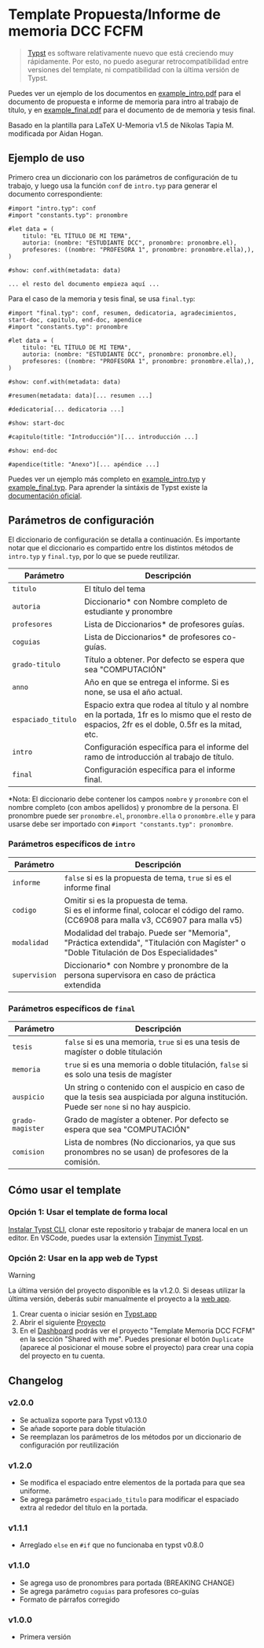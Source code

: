 # Template Propuesta/Informe de memoria DCC FCFM

> [Typst](https://typst.app) es software relativamente nuevo que está creciendo muy rápidamente. Por esto, no puedo asegurar retrocompatibilidad entre versiones del template, ni compatibilidad con la última versión de Typst.

Puedes ver un ejemplo de los documentos en [example_intro.pdf](example_intro.pdf) para el documento de propuesta e informe de memoria para intro al trabajo de título, y en [example_final.pdf](example_final.pdf) para el documento de de memoria y tesis final.

Basado en la plantilla para LaTeX U-Memoria v1.5 de Nikolas Tapia M. modificada por Aidan Hogan.

## Ejemplo de uso

Primero crea un diccionario con los parámetros de configuración de tu trabajo, y luego usa la función `conf` de `intro.typ` para generar el documento correspondiente:

```typ
#import "intro.typ": conf
#import "constants.typ": pronombre

#let data = (
    titulo: "EL TÍTULO DE MI TEMA",
    autoria: (nombre: "ESTUDIANTE DCC", pronombre: pronombre.el),
    profesores: ((nombre: "PROFESORA 1", pronombre: pronombre.ella),),
)

#show: conf.with(metadata: data)

... el resto del documento empieza aquí ...
```

Para el caso de la memoria y tesis final, se usa `final.typ`:

```typ
#import "final.typ": conf, resumen, dedicatoria, agradecimientos, start-doc, capitulo, end-doc, apendice
#import "constants.typ": pronombre

#let data = (
    titulo: "EL TÍTULO DE MI TEMA",
    autoria: (nombre: "ESTUDIANTE DCC", pronombre: pronombre.el),
    profesores: ((nombre: "PROFESORA 1", pronombre: pronombre.ella),),
)

#show: conf.with(metadata: data)

#resumen(metadata: data)[... resumen ...]

#dedicatoria[... dedicatoria ...]

#show: start-doc

#capitulo(title: "Introducción")[... introducción ...]

#show: end-doc

#apendice(title: "Anexo")[... apéndice ...]
```

Puedes ver un ejemplo más completo en [example_intro.typ](example_intro.typ) y [example_final.typ](example_final.typ). Para aprender la sintáxis de Typst existe la [documentación oficial](https://typst.app/docs).

## Parámetros de configuración

El diccionario de configuración se detalla a continuación. Es importante notar que el diccionario es compartido entre los distintos métodos de `intro.typ` y `final.typ`, por lo que se puede reutilizar.

| Parámetro          | Descripción                                                                                                                                     |
| ------------------ | ----------------------------------------------------------------------------------------------------------------------------------------------- |
| `titulo`           | El título del tema                                                                                                                              |
| `autoria`          | Diccionario* con Nombre completo de estudiante y pronombre                                                                                      |
| `profesores`       | Lista de Diccionarios* de profesores guías.                                                                                                     |
| `coguias`          | Lista de Diccionarios* de profesores co-guías.                                                                                                  |
| `grado-titulo`     | Título a obtener. Por defecto se espera que sea "COMPUTACIÓN"                                                                                   |
| `anno`             | Año en que se entrega el informe. Si es none, se usa el año actual.                                                                             |
| `espaciado_titulo` | Espacio extra que rodea al título y al nombre en la portada, 1fr es lo mismo que el resto de espacios, 2fr es el doble, 0.5fr es la mitad, etc. |
| `intro`            | Configuración específica para el informe del ramo de introducción al trabajo de título.                                                         |
| `final`            | Configuración específica para el informe final.                                                                                                 |

*Nota: El diccionario debe contener los campos `nombre` y `pronombre` con el nombre completo (con ambos apellidos) y pronombre de la persona. El pronombre puede ser `pronombre.el`, `pronombre.ella` o `pronombre.elle` y para usarse debe ser importado con `#import "constants.typ": pronombre`.

### Parámetros específicos de `intro`

| Parámetro          | Descripción                                                                                                                                     |
| ------------------ | ----------------------------------------------------------------------------------------------------------------------------------------------- |
| `informe`          | `false` si es la propuesta de tema, `true` si es el informe final                                                                               |
| `codigo`           | Omitir si es la propuesta de tema. <br> Si es el informe final, colocar el código del ramo. (CC6908 para malla v3, CC6907 para malla v5)        |
| `modalidad`        | Modalidad del trabajo. Puede ser \"Memoria\", \"Práctica extendida\", \"Titulación con Magíster\" o \"Doble Titulación de Dos Especialidades\"  |
| `supervision`      | Diccionario* con Nombre y pronombre de la persona supervisora en caso de práctica extendida                                                     |

### Parámetros específicos de `final`

| Parámetro          | Descripción                                                                                                                                     |
| ------------------ | ----------------------------------------------------------------------------------------------------------------------------------------------- |
| `tesis`            | `false` si es una memoria, `true` si es una tesis de magíster o doble titulación                                                                |
| `memoria`          | `true` si es una memoria o doble titulación, `false` si es solo una tesis de magíster                                                           |
| `auspicio`         | Un string o contenido con el auspicio en caso de que la tesis sea auspiciada por alguna institución. Puede ser `none` si no hay auspicio.       |
| `grado-magister`   | Grado de magíster a obtener. Por defecto se espera que sea "COMPUTACIÓN"                                                                        |
| `comision`         | Lista de nombres (No diccionarios, ya que sus pronombres no se usan) de profesores de la comisión.                                              |

## Cómo usar el template

### Opción 1: Usar el template de forma local

[Instalar Typst CLI](https://github.com/typst/typst#installation), clonar este repositorio y trabajar de manera local en un editor. En VSCode, puedes usar la extensión [Tinymist Typst](https://marketplace.visualstudio.com/items?itemName=myriad-dreamin.tinymist).

### Opción 2: Usar en la app web de Typst

> [!WARNING]
> La última versión del proyecto disponible es la v1.2.0. Si deseas utilizar la última versión, deberás subir manualmente el proyecto a la [web app](https://typst.app/).

1. Crear cuenta o iniciar sesión en [Typst.app](https://typst.app/)
2. Abrir el siguiente [Proyecto](https://typst.app/project/rlXex0o5Qilf1gycQycqiH)
3. En el [Dashboard](https://typst.app/) podrás ver el proyecto "Template Memoria DCC FCFM" en la sección "Shared with me". Puedes presionar el botón `Duplicate` (aparece al posicionar el mouse sobre el proyecto) para crear una copia del proyecto en tu cuenta.

## Changelog

### v2.0.0

* Se actualiza soporte para Typst v0.13.0
* Se añade soporte para doble titulación
* Se reemplazan los parámetros de los métodos por un diccionario de configuración por reutilización

### v1.2.0

* Se modifica el espaciado entre elementos de la portada para que sea uniforme.
* Se agrega parámetro `espaciado_titulo` para modificar el espaciado extra al rededor del título en la portada.

### v1.1.1

* Arreglado `else` en `#if` que no funcionaba en typst v0.8.0

### v1.1.0

* Se agrega uso de pronombres para portada (BREAKING CHANGE)
* Se agrega parámetro `coguias` para profesores co-guías
* Formato de párrafos corregido

### v1.0.0

* Primera versión